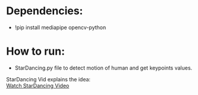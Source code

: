 # Dependencies:

- !pip install mediapipe opencv-python


# How to run:
- StarDancing.py file  to detect motion of human and get keypoints values.



StarDancing Vid explains the idea:\
[Watch StarDancing Video ](https://vimeo.com/637615941)
